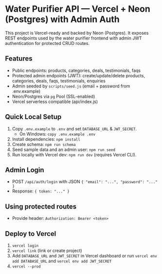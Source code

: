 # Water Purifier API — Vercel + Neon (Postgres) with Admin Auth

This project is Vercel-ready and backed by Neon (Postgres). It exposes REST endpoints used by the water purifier frontend with admin JWT authentication for protected CRUD routes.

## Features
- Public endpoints: products, categories, deals, testimonials, faqs
- Protected admin endpoints (JWT): create/update/delete products, categories, deals, faqs, testimonials, enquiries
- Admin seeded by `scripts/seed.js` (email + password from .env.example)
- Neon/Postgres via `pg` Pool (SSL-enabled)
- Vercel serverless compatible (api/index.js)

## Quick Local Setup
1. Copy `.env.example` to `.env` and set `DATABASE_URL` & `JWT_SECRET`.
   - On Windows: `copy .env.example .env`
2. Install dependencies: `npm install`
3. Create schema: `npm run schema`
4. Seed sample data and an admin user: `npm run seed`
5. Run locally with Vercel dev: `npm run dev` (requires Vercel CLI).

## Admin Login
- POST `/api/auth/login` with JSON `{ "email": "...", "password": "..." }`
- Response: `{ token: "..." }`

## Using protected routes
- Provide header: `Authorization: Bearer <token>`

## Deploy to Vercel
1. `vercel login`
2. `vercel link` (link or create project)
3. Add `DATABASE_URL` and `JWT_SECRET` in Vercel dashboard or run `vercel env add DATABASE_URL` and `vercel env add JWT_SECRET`
4. `vercel --prod`